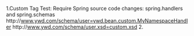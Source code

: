1.Custom Tag Test: Require Spring source code changes: spring.handlers and spring.schemas
	http\://www.ywd.com/schema/user=ywd.bean.custom.MyNamespaceHandler
	http\://www.ywd.com/schema/user.xsd=custom.xsd
2.
